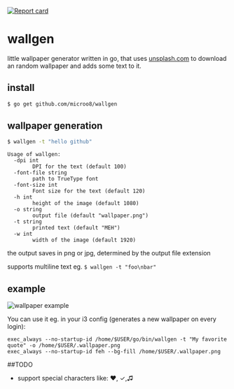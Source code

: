 [![Report card](http://goreportcard.com/badge/microo8/wallgen)](http://goreportcard.com/report/microo8/wallgen)

# wallgen

little wallpaper generator written in go, that uses [unsplash.com](https://unsplash.com) to download an random wallpaper and adds some text to it.

## install

```bash
$ go get github.com/microo8/wallgen
```

## wallpaper generation

```bash
$ wallgen -t "hello github"
```

```
Usage of wallgen:
  -dpi int
    	DPI for the text (default 100)
  -font-file string
    	path to TrueType font
  -font-size int
    	Font size for the text (default 120)
  -h int
    	height of the image (default 1080)
  -o string
    	output file (default "wallpaper.png")
  -t string
    	printed text (default "MEH")
  -w int
    	width of the image (default 1920)
```

the output saves in png or jpg, determined by the output file extension

supports multiline text eg. `$ wallgen -t "foo\nbar"`

## example

![wallpaper example](https://raw.githubusercontent.com/microo8/wallgen/master/wallpaper.png "Wallpaper")

You can use it eg. in your i3 config (generates a new wallpaper on every login):

```
exec_always --no-startup-id /home/$USER/go/bin/wallgen -t "My favorite quote" -o /home/$USER/.wallpaper.png
exec_always --no-startup-id feh --bg-fill /home/$USER/.wallpaper.png
```

##TODO

- support special characters like: ♥, ✓,♫
